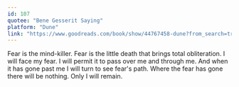 ```yaml
---
id: 107
quotee: "Bene Gesserit Saying"
platform: "Dune"
link: "https://www.goodreads.com/book/show/44767458-dune?from_search=true&from_srp=true&qid=Yn4SHrrczW&rank=1"
---
```


Fear is the mind-killer. Fear is the little death that brings total obliteration. I will face my fear. I will permit it to pass over me and through me. And when it has gone past me I will turn to see fear's path. Where the fear has gone there will be nothing. Only I will remain.
